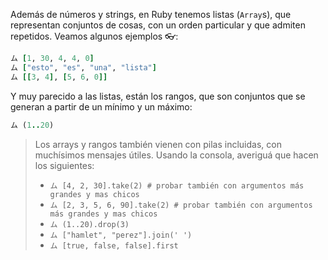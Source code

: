 Además de números y strings, en Ruby tenemos listas (`Array`s), que representan conjuntos de cosas, con un orden particular y que admiten repetidos. Veamos algunos ejemplos :eyeglasses:: 

```ruby
ム [1, 30, 4, 4, 0] 
ム ["esto", "es", "una", "lista"]
ム [[3, 4], [5, 6, 0]]
```

Y muy parecido a las listas, están los rangos, que son conjuntos que se generan a partir de un mínimo y un máximo: 

```ruby
ム (1..20)
```

> Los arrays y rangos también vienen con pilas incluidas, con muchísimos mensajes útiles. Usando la consola, averiguá que hacen los siguientes: 
> 
> * `ム [4, 2, 30].take(2) # probar también con argumentos más grandes y mas chicos`
> * `ム [2, 3, 5, 6, 90].take(2) # probar también con argumentos más grandes y mas chicos`
> * `ム (1..20).drop(3)`
> * `ム ["hamlet", "perez"].join(' ')`
> * `ム [true, false, false].first`
> 


